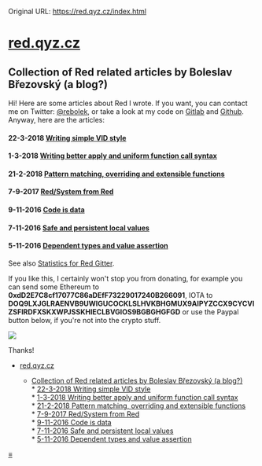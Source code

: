 Original URL: <https://red.qyz.cz/index.html>

# [red.qyz.cz](https://red.qyz.cz)

## Collection of Red related articles by Boleslav Březovský (a blog?)

Hi! Here are some articles about Red I wrote. If you want, you can contact me on Twitter: [@rebolek](https://www.twitter.com/rebolek), or take a look at my code on [Gitlab](https://gitlab.com/rebolek) and [Github](https://github.com/rebolek/). Anyway, here are the articles:

#### 22-3-2018 [Writing simple VID style](writing-style.html)

#### 1-3-2018 [Writing better apply and uniform function call syntax](apply-and-ufcs.html)

#### 21-2-2018 [Pattern matching, overriding and extensible functions](pattern-matching.html)

#### 7-9-2017 [Red/System from Red](red-system-from-red.html)

#### 9-11-2016 [Code is data](code-is-data.html)

#### 7-11-2016 [Safe and persistent local values](safe-and-persistent-locals.html)

#### 5-11-2016 [Dependent types and value assertion](dependent-types.html)

See also [Statistics for Red Gitter](stats/).

If you like this, I certainly won't stop you from donating, for example you can send some Ethereum to **0xdD2E7C8cf17077C86aDEfF73229017240B266091**, IOTA to **DOQ9LXJGLRAENVB9UWIGUCOCKLSLHVKBHGMUX9AIPYZCCX9CYCVIZSFIRDFXSKXWPJSSKHIECLBVGIOS9BGBGHGFGD** or use the Paypal button below, if you're not into the crypto stuff.

![](https://www.paypalobjects.com/en_US/i/scr/pixel.gif)

Thanks!

- [red.qyz.cz](#redqyzcz)
  
  - [Collection of Red related articles by Boleslav Březovský (a blog?)](#collection-of-red-related-articles-by-boleslav-b%C5%99ezovsk%C3%BD-a-blog)  
    \* [22-3-2018 Writing simple VID style](#22-3-2018-writing-simple-vid-stylewriting-stylehtml)  
    \* [1-3-2018 Writing better apply and uniform function call syntax](#1-3-2018-writing-better-apply-and-uniform-function-call-syntaxapply-and-ufcshtml)  
    \* [21-2-2018 Pattern matching, overriding and extensible functions](#21-2-2018-pattern-matching-overriding-and-extensible-functionspattern-matchinghtml)  
    \* [7-9-2017 Red/System from Red](#7-9-2017-redsystem-from-redred-system-from-redhtml)  
    \* [9-11-2016 Code is data](#9-11-2016-code-is-datacode-is-datahtml)  
    \* [7-11-2016 Safe and persistent local values](#7-11-2016-safe-and-persistent-local-valuessafe-and-persistent-localshtml)  
    \* [5-11-2016 Dependent types and value assertion](#5-11-2016-dependent-types-and-value-assertiondependent-typeshtml)

[≡]()
